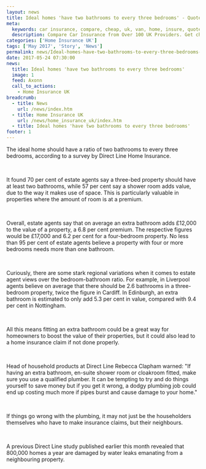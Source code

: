 ```yaml
---
layout: news
title: Ideal homes 'have two bathrooms to every three bedrooms' - Quotezone.co.uk
meta:
  keywords: car insurance, compare, cheap, uk, van, home, insure, quotes, online, comparison, bike, loans, life
  description: Compare Car Insurance from Over 100 UK Providers. Get cheap quotes online now using our fast, free, secure comparison site
categories: ['Home Insurance UK']
tags: ['May 2017', 'Story', 'News']
permalink: news/Ideal-homes-have-two-bathrooms-to-every-three-bedrooms-.htm
date: 2017-05-24 07:30:00
news:
  title: Ideal homes 'have two bathrooms to every three bedrooms'
  image: 1
  feed: Axonn
  call_to_actions:
    - Home Insurance UK
breadcrumb:
  - title: News
    url: /news/index.htm
  - title: Home Insurance UK
    url: /news/home_insurance_uk/index.htm
  - title: Ideal homes 'have two bathrooms to every three bedrooms'
footer: 1
---
```


The ideal home should have a ratio of two bathrooms to every three bedrooms, according to a survey by Direct Line Home Insurance.

&nbsp;

It found 70 per cent of estate agents say a three-bed property should have at least two bathrooms, while 57 per cent say a shower room adds value, due to the way it makes use of space. This is particularly valuable in properties where the amount of room is at a premium.

&nbsp;

Overall, estate agents say that on average an extra bathroom adds &pound;12,000 to the value of a property, a 6.8 per cent premium. The respective figures would be &pound;17,000 and 6.2 per cent for a four-bedroom property. No less than 95 per cent of estate agents believe a property with four or more bedrooms needs more than one bathroom.

&nbsp;

Curiously, there are some stark regional variations when it comes to estate agent views over the bedroom-bathroom ratio. For example, in Liverpool agents believe on average that there should be 2.6 bathrooms in a three-bedroom property, twice the figure in Cardiff. In Edinburgh, an extra bathroom is estimated to only add 5.3 per cent in value, compared with 9.4 per cent in Nottingham.

&nbsp;

All this means fitting an extra bathroom could be a great way for homeowners to boost the value of their properties, but it could also lead to a home insurance claim if not done properly.&nbsp;

&nbsp;

Head of household products at Direct Line Rebecca Clapham warned: &quot;If having an extra bathroom, en-suite shower room or cloakroom fitted, make sure you use a qualified plumber. It can be tempting to try and do things yourself to save money but if you get it wrong, a dodgy plumbing job could end up costing much more if pipes burst and cause damage to your home.&quot;

&nbsp;

If things go wrong with the plumbing, it may not just be the householders themselves who have to make insurance claims, but their neighbours.

&nbsp;

A previous Direct Line study published earlier this month revealed that 800,000 homes a year are damaged by water leaks emanating from a neighbouring property.
